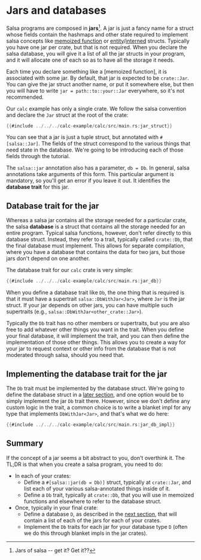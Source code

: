 # Jars and databases

Salsa programs are composed in **jars**[^jar].
A jar is just a fancy name for a struct whose fields contain the hashmaps and other state required to implement salsa concepts like [memoized function](../overview.md#memoized-functions) or [entity](../overview.md#entity-values)/[interned](../overview.md#interned-values) structs.
Typically you have one jar per crate, but that is not required.
When you declare the salsa database, you will give it a list of all the jar structs in your program, and it will allocate one of each so as to have all the storage it needs.

Each time you declare something like a [memoized function], it is associated with some jar.
By default, that jar is expected to be `crate::Jar`.
You can give the jar struct another name, or put it somewhere else, but then you will have to write `jar = path::to::your::Jar` everywhere, so it's not recommended.

Our `calc` example has only a single crate. We follow the salsa convention and declare the `Jar` struct at the root of the crate:

```rust
{{#include ../../../calc-example/calc/src/main.rs:jar_struct}}
```

You can see that a jar is just a tuple struct, but annotated with `#[salsa::Jar]`.
The fields of the struct correspond to the various things that need state in the database.
We're going to be introducing each of those fields through the tutorial.

[memoized functions]: ../reference/memoized.md
[entities]: ../reference/entity.md

The `salsa::jar` annotation also has a parameter, `db = Db`.
In general, salsa annotations take arguments of this form.
This particular argument is mandatory, so you'll get an error if you leave it out.
It identifies the **database trait** for this jar.

[^jar]: Jars of salsa -- get it? Get it??

## Database trait for the jar

Whereas a salsa jar contains all the storage needed for a particular crate,
the salsa **database** is a struct that contains all the storage needed for an entire program.
Typical salsa functions, however, don't refer directly to this database struct.
Instead, they refer to a trait, typically called `crate::Db`, that the final database must implement.
This allows for separate compilation, where you have a database that contains the data for two jars, but those jars don't depend on one another.

The database trait for our `calc` crate is very simple:

```rust
{{#include ../../../calc-example/calc/src/main.rs:jar_db}}
```

When you define a database trait like `Db`, the one thing that is required is that it must have a supertrait `salsa::DbWithJar<Jar>`,
where `Jar` is the jar struct. If your jar depends on other jars, you can have multiple such supertraits (e.g., `salsa::DbWithJar<other_crate::Jar>`).

Typically the `Db` trait has no other members or supertraits, but you are also free to add whatever other things you want in the trait.
When you define your final database, it will implement the trait, and you can then define the implementation of those other things.
This allows you to create a way for your jar to request context or other info from the database that is not moderated through salsa,
should you need that.

## Implementing the database trait for the jar

The `Db` trait must be implemented by the database struct.
We're going to define the database struct in a [later section](./db.md),
and one option would be to simply implement the jar `Db` trait there.
However, since we don't define any custom logic in the trait,
a common choice is to write a blanket impl for any type that implements `DbWithJar<Jar>`,
and that's what we do here:

```rust
{{#include ../../../calc-example/calc/src/main.rs:jar_db_impl}}
```

## Summary

If the concept of a jar seems a bit abstract to you, don't overthink it. The TL;DR is that when you create a salsa program, you need to do:

- In each of your crates:
  - Define a `#[salsa::jar(db = Db)]` struct, typically at `crate::Jar`, and list each of your various salsa-annotated things inside of it.
  - Define a `Db` trait, typically at `crate::Db`, that you will use in memoized functions and elsewhere to refer to the database struct.
- Once, typically in your final crate:
  - Define a database `D`, as described in the [next section](./db.md), that will contain a list of each of the jars for each of your crates.
  - Implement the `Db` traits for each jar for your database type `D` (often we do this through blanket impls in the jar crates).
